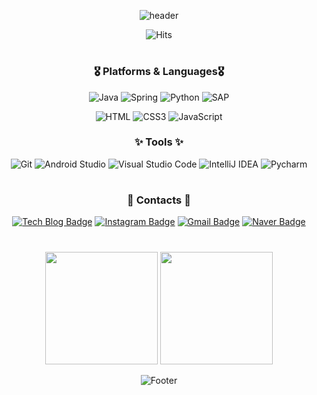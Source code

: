 <div align="center">

![header](https://capsule-render.vercel.app/api?type=waving&color=0:DDC9F8,100:CBFBEE&height=280&section=header&text=Dawon's%20Github%20🧸&fontSize=60&fontColor=252525)

![Hits](https://hits.seeyoufarm.com/api/count/incr/badge.svg?url=https%3A%2F%2Fgithub.com%2Fdaxx0ne&count_bg=%23FFBFC3&title_bg=%23FF86A6&icon=&icon_color=%23C9C9C9&title=HITS%F0%9F%94%A5&edge_flat=false)    

 

#
### 🎖️ Platforms & Languages🎖️
![Java](https://img.shields.io/badge/Java-007396.svg?&style=for-the-badge&logo=Java&logoColor=white)
![Spring](https://img.shields.io/badge/Spring-6DB33F.svg?&style=for-the-badge&logo=Spring&logoColor=white)
![Python](https://img.shields.io/badge/Python-3776AB.svg?&style=for-the-badge&logo=Python&logoColor=white)
![SAP](https://img.shields.io/badge/SAP-0FAAFF.svg?&style=for-the-badge&logo=SAP&logoColor=white)
<!-- ![Django](https://img.shields.io/badge/Django-092E20.svg?&style=for-the-badge&logo=Django&logoColor=white) -->
![HTML](https://img.shields.io/badge/HTML5-E34F26.svg?&style=for-the-badge&logo=HTML5&logoColor=white)
![CSS3](https://img.shields.io/badge/CSS3-1572B6.svg?&style=for-the-badge&logo=CSS3&logoColor=white)
![JavaScript](https://img.shields.io/badge/JavaScript-F7DF1E.svg?&style=for-the-badge&logo=JavaScript&logoColor=white)


### ✨ Tools ✨
![Git](https://img.shields.io/badge/Git-F05032.svg?&style=for-the-badge&logo=Git&logoColor=white)
![Android Studio](https://img.shields.io/badge/Android%20Studio-3DDC84.svg?&style=for-the-badge&logo=Android%20Studio&logoColor=white)
![Visual Studio Code](https://img.shields.io/badge/Visual%20Studio%20Code-007ACC.svg?&style=for-the-badge&logo=Visual%20Studio%20Code&logoColor=white)
![IntelliJ IDEA](https://img.shields.io/badge/IntelliJ%20IDEA-ED1965.svg?&style=for-the-badge&logo=IntelliJ%20IDEA&logoColor=white)
![Pycharm](https://img.shields.io/badge/PyCharm-00BFFF.svg?&style=for-the-badge&logo=PyCharm&logoColor=white)
#
### 💌 Contacts 💌
[![Tech Blog Badge](http://img.shields.io/badge/-Tech%20blog-13AFF0?style=flat-square&logo=Tistory&link=https://daxx0ne.tistory.com/)](https://daxx0ne.tistory.com/)
[![Instagram Badge](https://img.shields.io/badge/Instagram-FC60A8?style=flat-square&logo=Instagram&logoColor=white&link=https://www.instagram.com/daxx0ne/)](https://www.instagram.com/daxx0ne/)
[![Gmail Badge](https://img.shields.io/badge/Gmail-d14836?style=flat-square&logo=Gmail&logoColor=white&link=mailto:jcn07253@gmail.com)](mailto:jcn07253@gmail.com)
[![Naver Badge](https://img.shields.io/badge/Naver-03C75A?style=flat-square&logo=Naver&logoColor=white&link=mailto:jcn07253@naver.com)](mailto:jcn07253@naver.com)
  
#
    
<p>
  <img height="180em" src="https://github-readme-stats-sigma-five.vercel.app/api?username=daxx0ne&show_icons=true&theme=buefy">
  <img height="180em" src="https://github-readme-stats-sigma-five.vercel.app/api/top-langs/?username=daxx0ne&layout=compact&theme=buefy">
</p>
  
  
![Footer](https://capsule-render.vercel.app/api?type=waving&color=0:DDC9F8,100:CBFBEE&height=200&section=footer)
  
</div>

